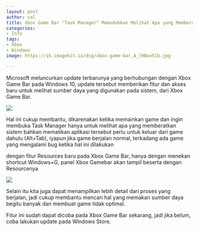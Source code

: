 ```yaml
---
layout: post
author: sal
title: Xbox Game Bar "Task Manager" Memudahkan Melihat Apa yang Memberatkan Sistem
categories:
- Info
tags:
- Xbox
- Windows
image: https://ik.imagekit.io/dsg/xbox-game-bar_A_lHBoo5lb.jpg

---
```

Microsoft meluncurkan update terbarunya yang berhubungan dengan Xbox Game Bar pada Windows 10, update tersebut memberikan fitur dan akses baru untuk melihat sumber daya yang digunakan pada sistem, dari Xbox Game Bar.

![](https://ik.imagekit.io/dsg/xbox-game-bar-1_TBOjNw21Ih.jpg)

Hal ini cukup membantu, dikarenakan ketika memainkan game dan ingin membuka Task Manager hanya untuk melihat apa yang memberatkan sistem bahkan mematikan aplikasi tersebut perlu untuk keluar dari game dahulu (Alt+Tab), iyapun jika game berjalan normal, terkadang ada game yang mengalami bug ketika hal ini dilakukan

dengan fitur Resources baru pada Xbox Game Bar, hanya dengan menekan shortcut Windows+G, panel Xbox Gamebar akan tampil beserta dengan Resourcenya

![](https://ik.imagekit.io/dsg/xbox-game-bar-2_dPfYDQnAMm.jpg)

Selain itu kita juga dapat menampilkan lebih detail dari proses yang berjalan, jadi cukup membantu mencari hal yang memakan sumber daya begitu banyak dan membuat game tidak optimal.

Fitur ini sudah dapat dicoba pada Xbox Game Bar sekarang, jadi jika belum, coba lakukan update pada Windows Store.